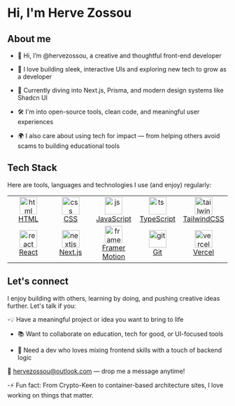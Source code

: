 # Hi, I'm Herve Zossou

## About me 

- 👋 Hi, I’m @hervezossou, a creative and thoughtful front-end developer
  
- 🧠 I love building sleek, interactive UIs and exploring new tech to grow as a developer

- 🚀 Currently diving into Next.js, Prisma, and modern design systems like Shadcn UI

- 🛠️ I'm into open-source tools, clean code, and meaningful user experiences

- 🌍 I also care about using tech for impact — from helping others avoid scams to building educational tools

## Tech Stack 

Here are tools, languages and technologies I use (and enjoy) regularly:

<table>
  <tbody>
    <tr>
      <td align="center" width="84.6px">
        <a href="https://developer.mozilla.org/en-US/docs/Web/HTML">
          <img src="https://cdn.jsdelivr.net/gh/devicons/devicon@latest/icons/html5/html5-original.svg" alt="html" width="40" height="40"><br>
          <span>HTML</span>
        </a>
      </td>
      <td align="center" width="84.6px">
        <a href="https://developer.mozilla.org/en-US/docs/Web/CSS">
          <img src="https://cdn.jsdelivr.net/gh/devicons/devicon@latest/icons/css3/css3-original.svg" alt="css" width="40" height="40"><br>
          <span>CSS</span>
        </a>
      </td>
      <td align="center" width="84.6px">
        <a href="https://developer.mozilla.org/en-US/docs/Web/JavaScript">
          <img src="https://cdn.jsdelivr.net/gh/devicons/devicon@latest/icons/javascript/javascript-original.svg" alt="js" width="40" height="40"><br>
          <span>JavaScript</span>
        </a>
      </td>
      <td align="center" width="84.6px">
        <a href="https://www.typescriptlang.org/">
          <img src="https://cdn.jsdelivr.net/gh/devicons/devicon@latest/icons/typescript/typescript-original.svg" alt="ts" width="40" height="40"><br>
          <span>TypeScript</span>
        </a>
      </td>
      <td align="center" width="84.6px">
        <a href="https://tailwindcss.com">
          <img src="https://cdn.jsdelivr.net/gh/devicons/devicon@latest/icons/tailwindcss/tailwindcss-original.svg" alt="tailwind" width="40" height="40"><br>
          <span>TailwindCSS</span>
        </a>
      </td>
    </tr>
    <tr>
      <td align="center" width="84.6px">
        <a href="https://react.dev">
          <img src="https://cdn.jsdelivr.net/gh/devicons/devicon@latest/icons/react/react-original.svg" alt="react" width="40" height="40"><br>
          <span>React</span>
        </a>
      </td>
      <td align="center" width="84.6px">
        <a href="https://nextjs.org/">
          <img src="https://cdn.jsdelivr.net/gh/devicons/devicon@latest/icons/nextjs/nextjs-original.svg" alt="nextjs" width="40" height="40"><br>
          <span>Next.js</span>
        </a>
      </td>
      <td align="center" width="84.6px">
        <a href="https://motion.dev/">
          <img src="https://cdn.jsdelivr.net/gh/devicons/devicon@latest/icons/framermotion/framermotion-original.svg" alt="framer-motion" width="40" height="40"><br>
          <span>Framer Motion</span>
        </a>
      </td>
      <td align="center" width="84.6px">
        <a href="https://git-scm.com/">
          <img src="https://cdn.jsdelivr.net/gh/devicons/devicon@latest/icons/git/git-original.svg" alt="git" width="40" height="40"><br>
          <span>Git</span>
        </a>
      </td>
      <td align="center" width="84.6px">
        <a href="https://vercel.com">
          <img src="https://cdn.jsdelivr.net/gh/devicons/devicon@latest/icons/vercel/vercel-original.svg" alt="vercel" width="40" height="40"><br>
          <span>Vercel</span>
        </a>
      </td>
    </tr>
  </tbody>
</table>

## Let's connect 

I enjoy building with others, learning by doing, and pushing creative ideas further. Let's talk if you:

-💡 Have a meaningful project or idea you want to bring to life

- 📚 Want to collaborate on education, tech for good, or UI-focused tools

- 🧩 Need a dev who loves mixing frontend skills with a touch of backend logic

📩 hervezossou@outlook.com — drop me a message anytime!

-⚡ Fun fact: From Crypto-Keen to container-based architecture sites, I love working on things that matter.

<!---
hervenzoghe/hervenzoghe is a ✨ special ✨ repository because its `README.md` (this file) appears on your GitHub profile.
You can click the Preview link to take a look at your changes.
--->
